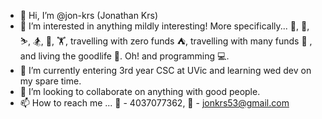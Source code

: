 - 👋 Hi, I’m @jon-krs (Jonathan Krs)
- 👀 I’m interested in anything mildly interesting! More specifically... :hiking_boot:, :bicyclist:, :skier:, :snowboarder:, :diving_mask:, :weight_lifting:,
travelling with zero funds :tent:, travelling with many funds :luggage: , and living the goodlife :partying_face:. Oh! and programming :computer:.
- 🌱 I’m currently entering 3rd year CSC at UVic and learning wed dev on my spare time.
- 💞️ I’m looking to collaborate on anything with good people.
- 📫 How to reach me ... :iphone: - 4037077362, :incoming_envelope: - jonkrs53@gmail.com

<!---
jon-krs/jon-krs is a ✨ special ✨ repository because its `README.md` (this file) appears on your GitHub profile.
You can click the Preview link to take a look at your changes.
--->
